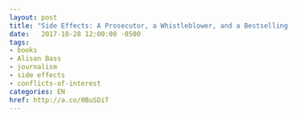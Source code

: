 ```yaml
---
layout: post
title: "Side Effects: A Prosecutor, a Whistleblower, and a Bestselling Antidepressant on Trial"
date:   2017-10-28 12:00:00 -0500
tags:
- books
- Alison Bass
- journalism
- side effects
- conflicts-of-interest
categories: EN
href: http://a.co/0BuSDiT
---
```

